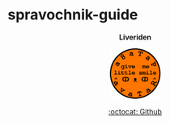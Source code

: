 # spravochnik-guide

<!--
.

.

.

.

.
-->
<div align="center">
<p><strong>Liveriden</strong></p>
</div>

<div align="center">
<a href="https://github.com/liveriden" title="Liveriden"><img src="https://github.com/liveriden/lidev/raw/main/media/img/smile-browser-image.png" alt="Liveriden logo" width="100" height="100"></a>
</div>

<div align="center">

[:octocat: Github](https://github.com/)

</div>
<!-- 'liveridenʳ࿕☦' -->

